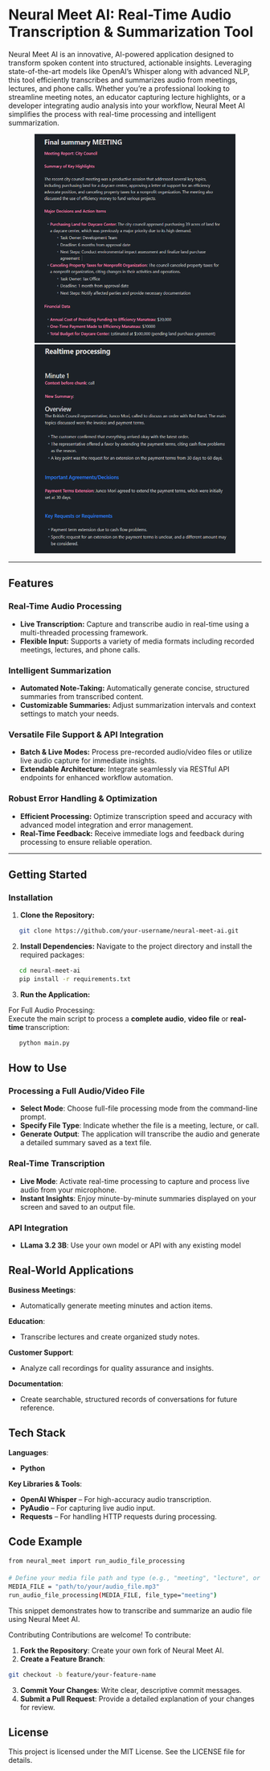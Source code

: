 # Neural Meet AI: Real-Time Audio Transcription & Summarization Tool

Neural Meet AI is an innovative, AI-powered application designed to transform spoken content into structured, actionable insights. Leveraging state-of-the-art models like OpenAI’s Whisper along with advanced NLP, this tool efficiently transcribes and summarizes audio from meetings, lectures, and phone calls. Whether you’re a professional looking to streamline meeting notes, an educator capturing lecture highlights, or a developer integrating audio analysis into your workflow, Neural Meet AI simplifies the process with real-time processing and intelligent summarization.

<p align="center"> 
  <img src="images/image_1.png" alt="Audio File Example" width="400" height="415"/>
  <img src="images/image_2.png" alt="Real-time Example" width="400" height="415"/> 
</p>

---

## Features

### Real-Time Audio Processing
- **Live Transcription:** Capture and transcribe audio in real-time using a multi-threaded processing framework.
- **Flexible Input:** Supports a variety of media formats including recorded meetings, lectures, and phone calls.

### Intelligent Summarization
- **Automated Note-Taking:** Automatically generate concise, structured summaries from transcribed content.
- **Customizable Summaries:** Adjust summarization intervals and context settings to match your needs.

### Versatile File Support & API Integration
- **Batch & Live Modes:** Process pre-recorded audio/video files or utilize live audio capture for immediate insights.
- **Extendable Architecture:** Integrate seamlessly via RESTful API endpoints for enhanced workflow automation.

### Robust Error Handling & Optimization
- **Efficient Processing:** Optimize transcription speed and accuracy with advanced model integration and error management.
- **Real-Time Feedback:** Receive immediate logs and feedback during processing to ensure reliable operation.

---

## Getting Started

### Installation

1. **Clone the Repository:**
```bash
   git clone https://github.com/your-username/neural-meet-ai.git
```

2. **Install Dependencies:**
Navigate to the project directory and install the required packages:
```bash
   cd neural-meet-ai
   pip install -r requirements.txt
```
3. **Run the Application:**

For Full Audio Processing:  
Execute the main script to process a **complete audio**, **video file** or **real-time** transcription:  
```bash
   python main.py
```

## How to Use
### Processing a Full Audio/Video File
- **Select Mode**: Choose full-file processing mode from the command-line prompt.   
- **Specify File Type**: Indicate whether the file is a meeting, lecture, or call.  
- **Generate Output**: The application will transcribe the audio and generate a detailed summary saved as a text file.  

### Real-Time Transcription
-  **Live Mode**: Activate real-time processing to capture and process live audio from your microphone.  
-  **Instant Insights**: Enjoy minute-by-minute summaries displayed on your screen and saved to an output file.

### API Integration
-  **LLama 3.2 3B**: Use your own model or API with any existing model
  
  
## Real-World Applications
**Business Meetings**:   
- Automatically generate meeting minutes and action items.  
  
**Education**:  
- Transcribe lectures and create organized study notes.  
  
**Customer Support**:  
- Analyze call recordings for quality assurance and insights.
  
**Documentation**:  
- Create searchable, structured records of conversations for future reference.   

  
## Tech Stack
**Languages**:
- **Python**

**Key Libraries & Tools**:
- **OpenAI Whisper** – For high-accuracy audio transcription.
- **PyAudio** – For capturing live audio input.
- **Requests** – For handling HTTP requests during processing.


## Code Example
``` bash
from neural_meet import run_audio_file_processing

# Define your media file path and type (e.g., "meeting", "lecture", or "call")
MEDIA_FILE = "path/to/your/audio_file.mp3"
run_audio_file_processing(MEDIA_FILE, file_type="meeting")
```
This snippet demonstrates how to transcribe and summarize an audio file using Neural Meet AI.

Contributing
Contributions are welcome! To contribute:
1. **Fork the Repository**: Create your own fork of Neural Meet AI.
2. **Create a Feature Branch**:
```bash
git checkout -b feature/your-feature-name
```
3. **Commit Your Changes**: Write clear, descriptive commit messages.
4. **Submit a Pull Request**: Provide a detailed explanation of your changes for review.


## License
This project is licensed under the MIT License. See the LICENSE file for details.
